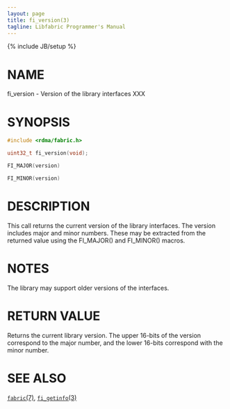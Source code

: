 ```yaml
---
layout: page
title: fi_version(3)
tagline: Libfabric Programmer's Manual
---
```

{% include JB/setup %}

# NAME

fi_version \- Version of the library interfaces XXX

# SYNOPSIS

```c
#include <rdma/fabric.h>

uint32_t fi_version(void);

FI_MAJOR(version)

FI_MINOR(version)
```

# DESCRIPTION

This call returns the current version of the library interfaces.  The
version includes major and minor numbers.  These may be extracted
from the returned value using the FI_MAJOR() and FI_MINOR() macros.

# NOTES

The library may support older versions of the interfaces.

# RETURN VALUE

Returns the current library version.  The upper 16-bits of the version
correspond to the major number, and the lower 16-bits correspond with
the minor number.

# SEE ALSO

[`fabric`(7)](fabric.7.html),
[`fi_getinfo`(3)](fi_getinfo.3.html)
